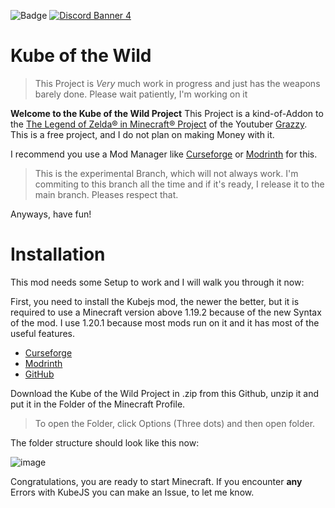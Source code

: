 ![Badge](https://img.shields.io/badge/version-v_0.3.3-blue) [![Discord Banner 4](https://discordapp.com/api/guilds/1225836171762860113/widget.png?style=banner2)](https://discord.com/invite/b77hdjUuyX)
# Kube of the Wild

> This Project is _Very_ much work in progress and just has the weapons barely done. Please wait patiently, I'm working on it

**Welcome to the Kube of the Wild Project** 
This Project is a kind-of-Addon to the [The Legend of Zelda® in Minecraft® Project](https://m.youtube.com/watch?v=lmdl2Wu7PO0) of the Youtuber [Grazzy](www.youtube.com/grazzyy). This is a free project, and I do not plan on making Money with it.

I recommend you use a Mod Manager like [Curseforge](https://www.curseforge.com/download/app) or [Modrinth](https://modrinth.com/app) for this.

> This is the experimental Branch, which will not always work. I'm commiting to this branch all the time and if it's ready, I release it to the main branch. Pleases respect that.

Anyways, have fun!

# Installation

This mod needs some Setup to work and I will walk you through it now:

First, you need to install the Kubejs mod, the newer the better, but it is required to use a Minecraft version above 1.19.2 because of the new Syntax of the mod. I use 1.20.1 because most mods run on it and it has most of the useful features.

* [Curseforge](https://www.curseforge.com/minecraft/mc-mods/kubejs)
* [Modrinth](https://modrinth.com/mod/kubejs/versions)
* [GitHub](https://github.com/KubeJS-Mods/KubeJS)

Download the Kube of the Wild Project in .zip from this Github, unzip it and put it in the Folder of the Minecraft Profile. 

>To open the Folder, click Options (Three dots) and then open folder.

The folder structure should look like this now: 

![image](https://github.com/user-attachments/assets/9909dbc3-ca0d-4427-a311-41dd1275a5c2)

Congratulations, you are ready to start Minecraft.
If you encounter __any__ Errors with KubeJS you can make an Issue, to let me know. 

